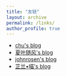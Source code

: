 ```yaml
---
title: "友链"
layout: archive
permalink: /links/
author_profile: true
---
```

- [chu's blog](https://blog.chus.me/)
- [夏叶随风's blog](http://blog.firerain.me)
- [johnrosen's blog](https://www.johnrosen1.com)
- [芷兰•喵's blog](https://blog-sc.wfvg.me)
